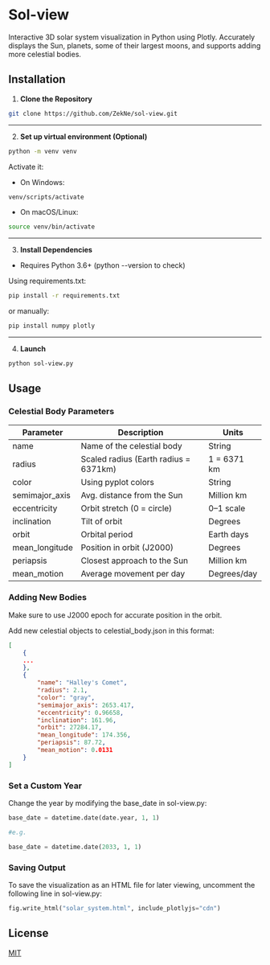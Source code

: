 # Sol-view

Interactive 3D solar system visualization in Python using Plotly. Accurately displays the Sun, planets, some of their largest moons, and supports adding more celestial bodies.

## Installation

1. **Clone the Repository**  
```bash
git clone https://github.com/ZekNe/sol-view.git
```

---
2. **Set up virtual environment (Optional)**
   
```bash
python -m venv venv
```

 Activate it:
* On Windows:
```bash
venv/scripts/activate
```
* On macOS/Linux:
```bash
source venv/bin/activate
```

---

3. **Install Dependencies**
   
* Requires Python 3.6+ (python --version to check)

 Using requirements.txt:
```bash
pip install -r requirements.txt
```

 or manually:
```bash
pip install numpy plotly
```

---

4. **Launch**
```bash
python sol-view.py
```


## Usage

### Celestial Body Parameters

| Parameter       | Description                             | Units         |
|-----------------|-----------------------------------------|---------------|
| name            | Name of the celestial body              | String        |
| radius          | Scaled radius (Earth radius = 6371km)   | 1 = 6371 km   |
| color           | Using pyplot colors                     | String        |
| semimajor_axis  | Avg. distance from the Sun              | Million km    |
| eccentricity    | Orbit stretch (0 = circle)              | 0–1 scale     |
| inclination     | Tilt of orbit                           | Degrees       |
| orbit           | Orbital period                          | Earth days    |
| mean_longitude  | Position in orbit (J2000)               | Degrees       |
| periapsis       | Closest approach to the Sun             | Million km    |
| mean_motion     | Average movement per day                | Degrees/day   |

### Adding New Bodies
Make sure to use J2000 epoch for accurate position in the orbit.

Add new celestial objects to celestial_body.json in this format:
```json
[
    {
    ...
    },
    {
        "name": "Halley's Comet",
        "radius": 2.1,
        "color": "gray",
        "semimajor_axis": 2653.417,
        "eccentricity": 0.96658,
        "inclination": 161.96,
        "orbit": 27284.17,
        "mean_longitude": 174.356,
        "periapsis": 87.72,
        "mean_motion": 0.0131
    }
]

```


### Set a Custom Year
Change the year by modifying the base_date in sol-view.py:
```py
base_date = datetime.date(date.year, 1, 1)

#e.g.

base_date = datetime.date(2033, 1, 1)
```

### Saving Output
To save the visualization as an HTML file for later viewing, uncomment the following line in sol-view.py:
```py
fig.write_html("solar_system.html", include_plotlyjs="cdn")
```


## License


[MIT](https://choosealicense.com/licenses/mit/)

